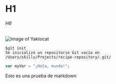 # H1
###### H6

![Image of Yaktocat](https://octodex.github.com/images/yaktocat.png)

```
$git init
Se inicializó un repositorio Git vacío en /Users/skills/Projects/recipe-repository/.git/
```

``` javascript
var myVar = "¡Hola, mundo!";
```

Esto es una prueba de markdown
